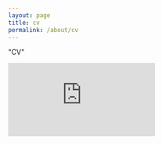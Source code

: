 ```yaml
---
layout: page
title: cv
permalink: /about/cv
---
```


"CV"

<embed src="https://transcriptionfactory.github.io/docs/pages/Abey_Resume_Template.pdf" type="application/pdf"/>